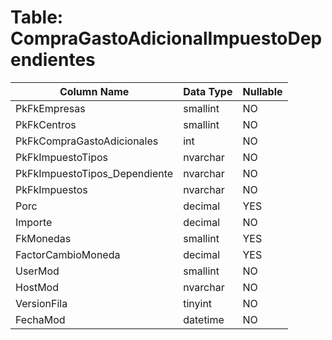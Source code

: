 # Table: CompraGastoAdicionalImpuestoDependientes

| Column Name | Data Type | Nullable |
|-------------|-----------|----------|
| PkFkEmpresas | smallint | NO |
| PkFkCentros | smallint | NO |
| PkFkCompraGastoAdicionales | int | NO |
| PkFkImpuestoTipos | nvarchar | NO |
| PkFkImpuestoTipos_Dependiente | nvarchar | NO |
| PkFkImpuestos | nvarchar | NO |
| Porc | decimal | YES |
| Importe | decimal | NO |
| FkMonedas | smallint | YES |
| FactorCambioMoneda | decimal | YES |
| UserMod | smallint | NO |
| HostMod | nvarchar | NO |
| VersionFila | tinyint | NO |
| FechaMod | datetime | NO |
